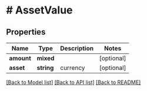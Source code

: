 # # AssetValue

## Properties

Name | Type | Description | Notes
------------ | ------------- | ------------- | -------------
**amount** | **mixed** |  | [optional]
**asset** | **string** | currency | [optional]

[[Back to Model list]](../../README.md#models) [[Back to API list]](../../README.md#endpoints) [[Back to README]](../../README.md)
